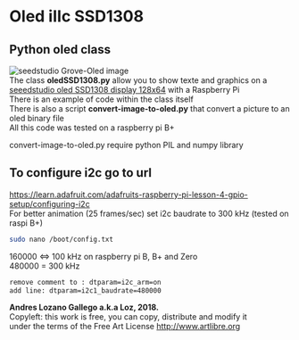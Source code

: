 # Oled iIIc SSD1308

## Python oled class

![seedstudio Grove-Oled image](https://statics3.seeedstudio.com/seeed/img/2016-09/6hLLXlBnfODAcWlp2wlaep3j.jpg)  
The class **oledSSD1308.py** allow you to show texte and graphics on a  
[seeedstudio oled SSD1308 display 128x64](https://www.seeedstudio.com/Grove-OLED-Display-0.96%26quot%3B-p-781.html) with a Raspberry Pi  
There is an example of code within the class itself  
There is also a script **convert-image-to-oled.py** that convert a picture to an oled binary file  
All this code was tested on a raspberry pi B+  

convert-image-to-oled.py require python PIL and numpy library  

## To configure i2c go to url

https://learn.adafruit.com/adafruits-raspberry-pi-lesson-4-gpio-setup/configuring-i2c  
For better animation (25 frames/sec) set i2c baudrate to 300 kHz (tested on raspi B+)  

```bash
sudo nano /boot/config.txt
```

160000 <=> 100 kHz on raspberry pi B, B+ and Zero  
480000 = 300 kHz  
```bash
remove comment to : dtparam=i2c_arm=on  
add line: dtparam=i2c1_baudrate=480000  
```
**Andres Lozano Gallego a.k.a Loz, 2018.**  
Copyleft: this work is free, you can copy, distribute and modify it  
under the terms of the Free Art License http://www.artlibre.org
